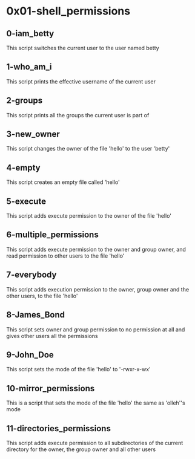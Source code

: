 # 0x01-shell_permissions
## 0-iam_betty
This script switches the current user to the user named betty
## 1-who_am_i
This script prints the effective username of the current user
## 2-groups
This script prints all the groups the current user is part of
## 3-new_owner
This script changes the owner of the file 'hello' to the user 'betty'
## 4-empty
This script creates an empty file called 'hello'
## 5-execute
This script adds execute permission to the owner of the file 'hello'
## 6-multiple_permissions
This script adds execute permission to the owner and group owner, and read permission to other users to the file 'hello'
## 7-everybody
This script adds execution permission to the owner, group owner and the other users, to the file 'hello'
## 8-James_Bond
This script sets owner and group permission to no permission at all and gives other users all the permissions
## 9-John_Doe
This script sets the mode of the file 'hello' to '-rwxr-x-wx'
## 10-mirror_permissions
This is a script that sets the mode of the file 'hello' the same as 'olleh''s mode
## 11-directories_permissions
This script adds execute permission to all subdirectories of the current directory for the owner, the group owner and all other users 
